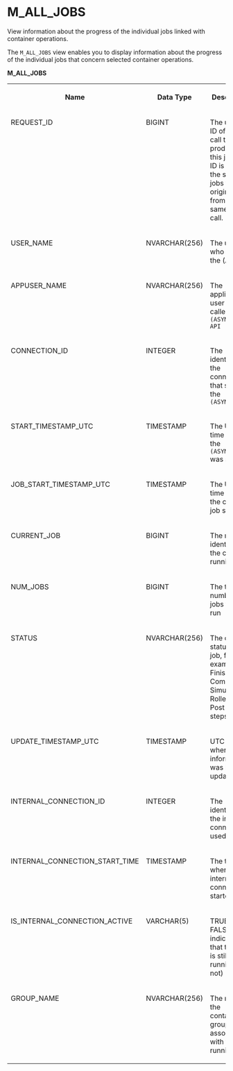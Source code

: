 <!-- loio5e83abee7b454624b1530f363bbd67a6 -->

# M\_ALL\_JOBS

View information about the progress of the individual jobs linked with container operations.



The `M_ALL_JOBS` view enables you to display information about the progress of the individual jobs that concern selected container operations.



**M\_ALL\_JOBS**


<table>
<tr>
<th valign="top">

Name



</th>
<th valign="top">

Data Type



</th>
<th valign="top">

Description



</th>
</tr>
<tr>
<td valign="top">

REQUEST\_ID



</td>
<td valign="top">

BIGINT



</td>
<td valign="top">

The unique ID of the API call that produced this job. This ID is always the same for jobs that originate from the same API call.



</td>
</tr>
<tr>
<td valign="top">

USER\_NAME



</td>
<td valign="top">

NVARCHAR\(256\)



</td>
<td valign="top">

The user who called the \(`ASYNC_`\)



</td>
</tr>
<tr>
<td valign="top">

APPUSER\_NAME



</td>
<td valign="top">

NVARCHAR\(256\)



</td>
<td valign="top">

The application user who called the `(ASYNC_)MAKE API` 



</td>
</tr>
<tr>
<td valign="top">

CONNECTION\_ID



</td>
<td valign="top">

INTEGER



</td>
<td valign="top">

The identifier of the connection that started the `(ASYNC_)MAKE` 



</td>
</tr>
<tr>
<td valign="top">

START\_TIMESTAMP\_UTC



</td>
<td valign="top">

TIMESTAMP



</td>
<td valign="top">

The UTC time when the `(ASYNC_)MAKE` was started



</td>
</tr>
<tr>
<td valign="top">

JOB\_START\_TIMESTAMP\_UTC



</td>
<td valign="top">

TIMESTAMP



</td>
<td valign="top">

The UTC time when the current job started



</td>
</tr>
<tr>
<td valign="top">

CURRENT\_JOB



</td>
<td valign="top">

BIGINT



</td>
<td valign="top">

The numeric identifier of the currently running job



</td>
</tr>
<tr>
<td valign="top">

NUM\_JOBS



</td>
<td valign="top">

BIGINT



</td>
<td valign="top">

The total number of jobs that will run



</td>
</tr>
<tr>
<td valign="top">

STATUS



</td>
<td valign="top">

NVARCHAR\(256\)



</td>
<td valign="top">

The current status of the job, for example: Finished, Committed, Simulated, Rolled back, Post commit steps



</td>
</tr>
<tr>
<td valign="top">

UPDATE\_TIMESTAMP\_UTC



</td>
<td valign="top">

TIMESTAMP



</td>
<td valign="top">

UTC time when the job information was last updated



</td>
</tr>
<tr>
<td valign="top">

INTERNAL\_CONNECTION\_ID



</td>
<td valign="top">

INTEGER



</td>
<td valign="top">

The identifier of the internal connection used by HDI



</td>
</tr>
<tr>
<td valign="top">

INTERNAL\_CONNECTION\_START\_TIME



</td>
<td valign="top">

TIMESTAMP



</td>
<td valign="top">

The time when the internal connection started



</td>
</tr>
<tr>
<td valign="top">

IS\_INTERNAL\_CONNECTION\_ACTIVE



</td>
<td valign="top">

VARCHAR\(5\)



</td>
<td valign="top">

TRUE \(or FALSE\): indicates that the job is still running \(or not\)



</td>
</tr>
<tr>
<td valign="top">

GROUP\_NAME



</td>
<td valign="top">

NVARCHAR\(256\)



</td>
<td valign="top">

The name of the container group associated with the running job



</td>
</tr>
</table>

